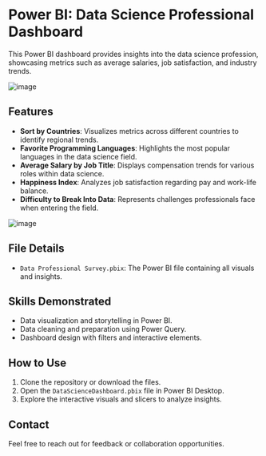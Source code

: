 # Power BI: Data Science Professional Dashboard  

This Power BI dashboard provides insights into the data science profession, showcasing metrics such as average salaries, job satisfaction, and industry trends.

![image](https://github.com/user-attachments/assets/f9185ee4-c4e6-43ee-8e65-98219a41e434)


## Features  
- **Sort by Countries**: Visualizes metrics across different countries to identify regional trends.  
- **Favorite Programming Languages**: Highlights the most popular languages in the data science field.  
- **Average Salary by Job Title**: Displays compensation trends for various roles within data science.  
- **Happiness Index**: Analyzes job satisfaction regarding pay and work-life balance.  
- **Difficulty to Break Into Data**: Represents challenges professionals face when entering the field.  

![image](https://github.com/user-attachments/assets/1168d2b0-3616-433a-b343-d9fd075746d1)


## File Details  
- `Data Professional Survey.pbix`: The Power BI file containing all visuals and insights. 

## Skills Demonstrated  
- Data visualization and storytelling in Power BI.  
- Data cleaning and preparation using Power Query.  
- Dashboard design with filters and interactive elements.  

## How to Use  
1. Clone the repository or download the files.  
2. Open the `DataScienceDashboard.pbix` file in Power BI Desktop.  
3. Explore the interactive visuals and slicers to analyze insights.  

## Contact  
Feel free to reach out for feedback or collaboration opportunities.
